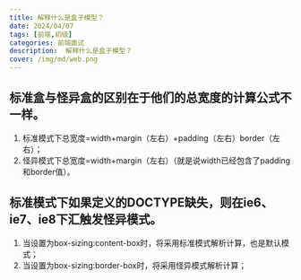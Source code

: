 ```yaml
---
title: 解释什么是盒子模型？
date: 2024/04/07
tags: [前端,初级]
categories: 前端面试
description:  解释什么是盒子模型？
cover: /img/md/web.png
---
```


## 标准盒与怪异盒的区别在于他们的总宽度的计算公式不⼀样。
1. 标准模式下总宽度=width+margin（左右）+padding（左右）border（左右）；
2. 怪异模式下总宽度=width+margin（左右）（就是说width已经包含了padding和border值）。

## 标准模式下如果定义的DOCTYPE缺失，则在ie6、ie7、ie8下汇触发怪异模式。
1. 当设置为box-sizing:content-box时，将采⽤标准模式解析计算，也是默认模式；
2. 当设置为box-sizing:border-box时，将采⽤怪异模式解析计算；